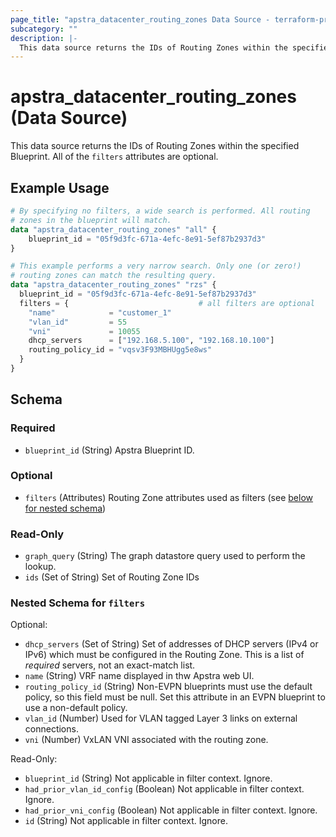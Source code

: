 ```yaml
---
page_title: "apstra_datacenter_routing_zones Data Source - terraform-provider-apstra"
subcategory: ""
description: |-
  This data source returns the IDs of Routing Zones within the specified Blueprint. All of the filters attributes are optional.
---
```


# apstra_datacenter_routing_zones (Data Source)

This data source returns the IDs of Routing Zones within the specified Blueprint. All of the `filters` attributes are optional.

## Example Usage

```terraform
# By specifying no filters, a wide search is performed. All routing
# zones in the blueprint will match.
data "apstra_datacenter_routing_zones" "all" {
    blueprint_id = "05f9d3fc-671a-4efc-8e91-5ef87b2937d3"
}

# This example performs a very narrow search. Only one (or zero!)
# routing zones can match the resulting query.
data "apstra_datacenter_routing_zones" "rzs" {
  blueprint_id = "05f9d3fc-671a-4efc-8e91-5ef87b2937d3"
  filters = {                             # all filters are optional
    "name"            = "customer_1"
    "vlan_id"         = 55
    "vni"             = 10055
    dhcp_servers      = ["192.168.5.100", "192.168.10.100"]
    routing_policy_id = "vqsv3F93MBHUgg5e8ws"
  }
}
```

<!-- schema generated by tfplugindocs -->
## Schema

### Required

- `blueprint_id` (String) Apstra Blueprint ID.

### Optional

- `filters` (Attributes) Routing Zone attributes used as filters (see [below for nested schema](#nestedatt--filters))

### Read-Only

- `graph_query` (String) The graph datastore query used to perform the lookup.
- `ids` (Set of String) Set of Routing Zone IDs

<a id="nestedatt--filters"></a>
### Nested Schema for `filters`

Optional:

- `dhcp_servers` (Set of String) Set of addresses of DHCP servers (IPv4 or IPv6) which must be configured in the Routing Zone. This is a list of *required* servers, not an exact-match list.
- `name` (String) VRF name displayed in thw Apstra web UI.
- `routing_policy_id` (String) Non-EVPN blueprints must use the default policy, so this field must be null. Set this attribute in an EVPN blueprint to use a non-default policy.
- `vlan_id` (Number) Used for VLAN tagged Layer 3 links on external connections.
- `vni` (Number) VxLAN VNI associated with the routing zone.

Read-Only:

- `blueprint_id` (String) Not applicable in filter context. Ignore.
- `had_prior_vlan_id_config` (Boolean) Not applicable in filter context. Ignore.
- `had_prior_vni_config` (Boolean) Not applicable in filter context. Ignore.
- `id` (String) Not applicable in filter context. Ignore.
